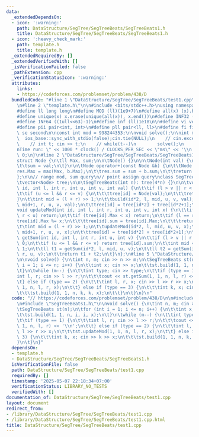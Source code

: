 ```yaml
---
data:
  _extendedDependsOn:
  - icon: ':warning:'
    path: DataStructure/SegTree/SegTreeBeats/SegTreeBeats1.h
    title: DataStructure/SegTree/SegTreeBeats/SegTreeBeats1.h
  - icon: ':heavy_check_mark:'
    path: template.h
    title: template.h
  _extendedRequiredBy: []
  _extendedVerifiedWith: []
  _isVerificationFailed: false
  _pathExtension: cpp
  _verificationStatusIcon: ':warning:'
  attributes:
    links:
    - https://codeforces.com/problemset/problem/438/D
  bundledCode: "#line 1 \"DataStructure/SegTree/SegTreeBeats/test1.cpp\"\n// https://codeforces.com/problemset/problem/438/D\n\
    \n#line 2 \"template.h\"\n\n#include <bits/stdc++.h>\nusing namespace std;\n \n\
    #define ll long long\n#define MOD (ll)(1e9+7)\n#define all(x) (x).begin(),(x).end()\n\
    #define unique(x) x.erase(unique(all(x)), x.end())\n#define INF32 ((1ull<<31)-1)\n\
    #define INF64 ((1ull<<63)-1)\n#define inf (ll)1e18\n\n#define vi vector<int>\n\
    #define pii pair<int, int>\n#define pll pair<ll, ll>\n#define fi first\n#define\
    \ se second\n\nconst int mod = 998244353;\n\nvoid solve();\n\nint main(){\n  \
    \  ios_base::sync_with_stdio(false);cin.tie(NULL);\n    // cin.exceptions(cin.failbit);\n\
    \    // int t; cin >> t;\n    // while(t--)\n        solve();\n    cerr << \"\\\
    nTime run: \" << 1000 * clock() / CLOCKS_PER_SEC << \"ms\" << '\\n';\n    return\
    \ 0;\n}\n#line 2 \"DataStructure/SegTree/SegTreeBeats/SegTreeBeats1.h\"\n\n\n\
    struct Node {\n\tll Max, sum;\n\n\tNode() {}\n\n\tNode(int val) {\n\t\tMax = val;\n\
    \t\tsum = val;\n\t}\n\n\tNode operator+(const Node &b) {\n\t\tNode res;\n\t\t\
    res.Max = max(Max, b.Max);\n\t\tres.sum = sum + b.sum;\n\t\treturn res;\n\t}\n\
    };\n\n// range mod, sum query\n// point assign query\nclass SegTreeBeats {\npublic:\n\
    \tvector<Node> tree;\n\n\tSegTreeBeats(int n): tree(4*n) {}\n\n\tvoid build(int\
    \ id, int l, int r, int u, int v, int val) {\n\t\tif (l > v || r < u) return;\n\
    \t\tif (u <= l && r <= v) {\n\t\t\ttree[id] = Node(val);\n\t\t\treturn;\n\t\t\
    }\n\t\tint mid = (l + r) >> 1;\n\t\tbuild(id*2, l, mid, u, v, val);\n\t\tbuild(id*2+1,\
    \ mid+1, r, u, v, val);\n\t\ttree[id] = tree[id*2] + tree[id*2+1];\n\t}\t\n\n\t\
    void updateMod(int id, int l, int r, int u, int v, int x) {\n\t\tif (l > v ||\
    \ r < u) return;\n\t\tif (tree[id].Max < x) return;\n\t\tif (l == r) {\n\t\t\t\
    tree[id].Max %= x;\n\t\t\ttree[id].sum = tree[id].Max;\n\t\t\treturn;\n\t\t}\n\
    \t\tint mid = (l + r) >> 1;\n\t\tupdateMod(id*2, l, mid, u, v, x);\n\t\tupdateMod(id*2+1,\
    \ mid+1, r, u, v, x);\n\t\ttree[id] = tree[id*2] + tree[id*2+1];\n\t}\n\n\tll\
    \ getSum(int id, int l, int r, int u, int v) {\n\t\tif (l > v || r < u) return\
    \ 0;\n\t\tif (u <= l && r <= v) return tree[id].sum;\n\t\tint mid = (l + r) >>\
    \ 1;\n\t\tll t1 = getSum(id*2, l, mid, u, v);\n\t\tll t2 = getSum(id*2+1, mid+1,\
    \ r, u, v);\n\t\treturn t1 + t2;\n\t}\n};\n#line 5 \"DataStructure/SegTree/SegTreeBeats/test1.cpp\"\
    \n\nvoid solve() {\n\tint n, m; cin >> n >> m;\n\tSegTreeBeats st(n);\n\tfor (int\
    \ i = 1; i <= n; i++) {\n\t\tint x; cin >> x;\n\t\tst.build(1, 1, n, i, i, x);\n\
    \t}\n\twhile (m--) {\n\t\tint type; cin >> type;\n\t\tif (type == 1) {\n\t\t\t\
    int l, r; cin >> l >> r;\n\t\t\tcout << st.getSum(1, 1, n, l, r) << '\\n';\n\t\
    \t} else if (type == 2) {\n\t\t\tint l, r, x; cin >> l >> r >> x;\n\t\t\tst.updateMod(1,\
    \ 1, n, l, r, x);\n\t\t} else if (type == 3) {\n\t\t\tint k, x; cin >> k >> x;\n\
    \t\t\tst.build(1, 1, n, k, k, x);\n\t\t}\n\t}\n}\n"
  code: "// https://codeforces.com/problemset/problem/438/D\n\n#include \"../../../template.h\"\
    \n#include \"SegTreeBeats1.h\"\n\nvoid solve() {\n\tint n, m; cin >> n >> m;\n\
    \tSegTreeBeats st(n);\n\tfor (int i = 1; i <= n; i++) {\n\t\tint x; cin >> x;\n\
    \t\tst.build(1, 1, n, i, i, x);\n\t}\n\twhile (m--) {\n\t\tint type; cin >> type;\n\
    \t\tif (type == 1) {\n\t\t\tint l, r; cin >> l >> r;\n\t\t\tcout << st.getSum(1,\
    \ 1, n, l, r) << '\\n';\n\t\t} else if (type == 2) {\n\t\t\tint l, r, x; cin >>\
    \ l >> r >> x;\n\t\t\tst.updateMod(1, 1, n, l, r, x);\n\t\t} else if (type ==\
    \ 3) {\n\t\t\tint k, x; cin >> k >> x;\n\t\t\tst.build(1, 1, n, k, k, x);\n\t\t\
    }\n\t}\n}"
  dependsOn:
  - template.h
  - DataStructure/SegTree/SegTreeBeats/SegTreeBeats1.h
  isVerificationFile: false
  path: DataStructure/SegTree/SegTreeBeats/test1.cpp
  requiredBy: []
  timestamp: '2025-05-07 22:18:34+07:00'
  verificationStatus: LIBRARY_NO_TESTS
  verifiedWith: []
documentation_of: DataStructure/SegTree/SegTreeBeats/test1.cpp
layout: document
redirect_from:
- /library/DataStructure/SegTree/SegTreeBeats/test1.cpp
- /library/DataStructure/SegTree/SegTreeBeats/test1.cpp.html
title: DataStructure/SegTree/SegTreeBeats/test1.cpp
---
```

